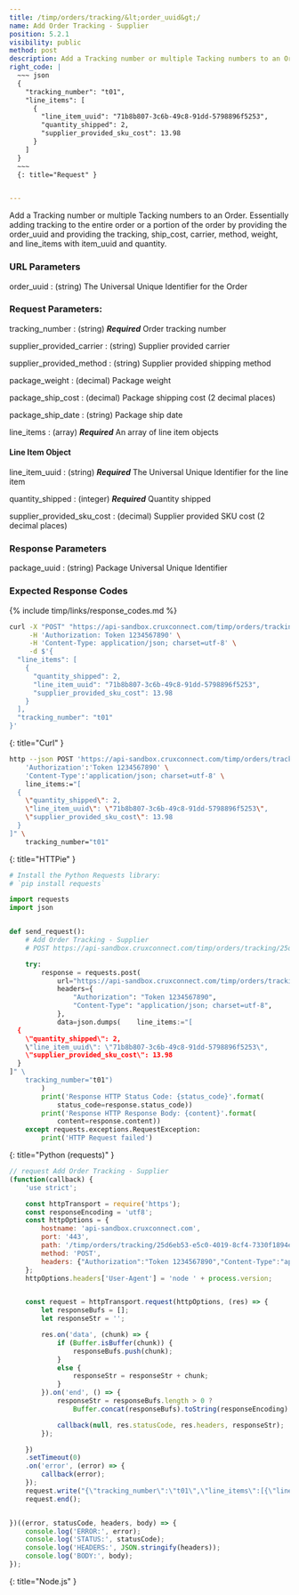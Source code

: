 ```yaml
---
title: /timp/orders/tracking/&lt;order_uuid&gt;/
name: Add Order Tracking - Supplier
position: 5.2.1
visibility: public
method: post
description: Add a Tracking number or multiple Tacking numbers to an Order.
right_code: |
  ~~~ json
  {
    "tracking_number": "t01",
    "line_items": [
      {
        "line_item_uuid": "71b8b807-3c6b-49c8-91dd-5798896f5253",
        "quantity_shipped": 2,
        "supplier_provided_sku_cost": 13.98
      }
    ]
  }
  ~~~
  {: title="Request" }


---
```

Add a Tracking number or multiple Tacking numbers to an Order. Essentially adding tracking to the entire order or a portion of the order by providing the order_uuid and providing the tracking, ship_cost, carrier, method, weight, and line_items with item_uuid and quantity.

### URL Parameters

order_uuid
: (string) The Universal Unique Identifier for the Order

### Request Parameters:

tracking_number
: (string) ***Required*** Order tracking number

supplier_provided_carrier
: (string) Supplier provided carrier

supplier_provided_method
: (string) Supplier provided shipping method

package_weight
: (decimal) Package weight

package_ship_cost
: (decimal) Package shipping cost (2 decimal places)

package_ship_date
: (string) Package ship date

line_items
: (array) ***Required*** An array of line item objects

#### Line Item Object

line_item_uuid
: (string) ***Required*** The Universal Unique Identifier for the line item

quantity_shipped
: (integer) ***Required*** Quantity shipped

supplier_provided_sku_cost
: (decimal) Supplier provided SKU cost (2 decimal places)

### Response Parameters

package_uuid
: (string) Package Universal Unique Identifier

### Expected Response Codes

{% include timp/links/response_codes.md %}

~~~ bash
curl -X "POST" "https://api-sandbox.cruxconnect.com/timp/orders/tracking/25d6eb53-e5c0-4019-8cf4-7330f1894e41/" \
     -H 'Authorization: Token 1234567890' \
     -H 'Content-Type: application/json; charset=utf-8' \
     -d $'{
  "line_items": [
    {
      "quantity_shipped": 2,
      "line_item_uuid": "71b8b807-3c6b-49c8-91dd-5798896f5253",
      "supplier_provided_sku_cost": 13.98
    }
  ],
  "tracking_number": "t01"
}'

~~~
{: title="Curl" }

~~~ bash
http --json POST 'https://api-sandbox.cruxconnect.com/timp/orders/tracking/25d6eb53-e5c0-4019-8cf4-7330f1894e41/' \
    'Authorization':'Token 1234567890' \
    'Content-Type':'application/json; charset=utf-8' \
    line_items:="[
  {
    \"quantity_shipped\": 2,
    \"line_item_uuid\": \"71b8b807-3c6b-49c8-91dd-5798896f5253\",
    \"supplier_provided_sku_cost\": 13.98
  }
]" \
    tracking_number="t01"

~~~
{: title="HTTPie" }

~~~ python
# Install the Python Requests library:
# `pip install requests`

import requests
import json


def send_request():
    # Add Order Tracking - Supplier
    # POST https://api-sandbox.cruxconnect.com/timp/orders/tracking/25d6eb53-e5c0-4019-8cf4-7330f1894e41/

    try:
        response = requests.post(
            url="https://api-sandbox.cruxconnect.com/timp/orders/tracking/25d6eb53-e5c0-4019-8cf4-7330f1894e41/",
            headers={
                "Authorization": "Token 1234567890",
                "Content-Type": "application/json; charset=utf-8",
            },
            data=json.dumps(    line_items:="[
  {
    \"quantity_shipped\": 2,
    \"line_item_uuid\": \"71b8b807-3c6b-49c8-91dd-5798896f5253\",
    \"supplier_provided_sku_cost\": 13.98
  }
]" \
    tracking_number="t01")
        )
        print('Response HTTP Status Code: {status_code}'.format(
            status_code=response.status_code))
        print('Response HTTP Response Body: {content}'.format(
            content=response.content))
    except requests.exceptions.RequestException:
        print('HTTP Request failed')

~~~
{: title="Python (requests)" }

~~~ javascript
// request Add Order Tracking - Supplier
(function(callback) {
    'use strict';

    const httpTransport = require('https');
    const responseEncoding = 'utf8';
    const httpOptions = {
        hostname: 'api-sandbox.cruxconnect.com',
        port: '443',
        path: '/timp/orders/tracking/25d6eb53-e5c0-4019-8cf4-7330f1894e41/',
        method: 'POST',
        headers: {"Authorization":"Token 1234567890","Content-Type":"application/json; charset=utf-8"}
    };
    httpOptions.headers['User-Agent'] = 'node ' + process.version;


    const request = httpTransport.request(httpOptions, (res) => {
        let responseBufs = [];
        let responseStr = '';

        res.on('data', (chunk) => {
            if (Buffer.isBuffer(chunk)) {
                responseBufs.push(chunk);
            }
            else {
                responseStr = responseStr + chunk;
            }
        }).on('end', () => {
            responseStr = responseBufs.length > 0 ?
                Buffer.concat(responseBufs).toString(responseEncoding) : responseStr;

            callback(null, res.statusCode, res.headers, responseStr);
        });

    })
    .setTimeout(0)
    .on('error', (error) => {
        callback(error);
    });
    request.write("{\"tracking_number\":\"t01\",\"line_items\":[{\"line_item_uuid\":\"71b8b807-3c6b-49c8-91dd-5798896f5253\",\"quantity_shipped\":2,\"supplier_provided_sku_cost\":13.98}]}")
    request.end();


})((error, statusCode, headers, body) => {
    console.log('ERROR:', error);
    console.log('STATUS:', statusCode);
    console.log('HEADERS:', JSON.stringify(headers));
    console.log('BODY:', body);
});

~~~
{: title="Node.js" }
